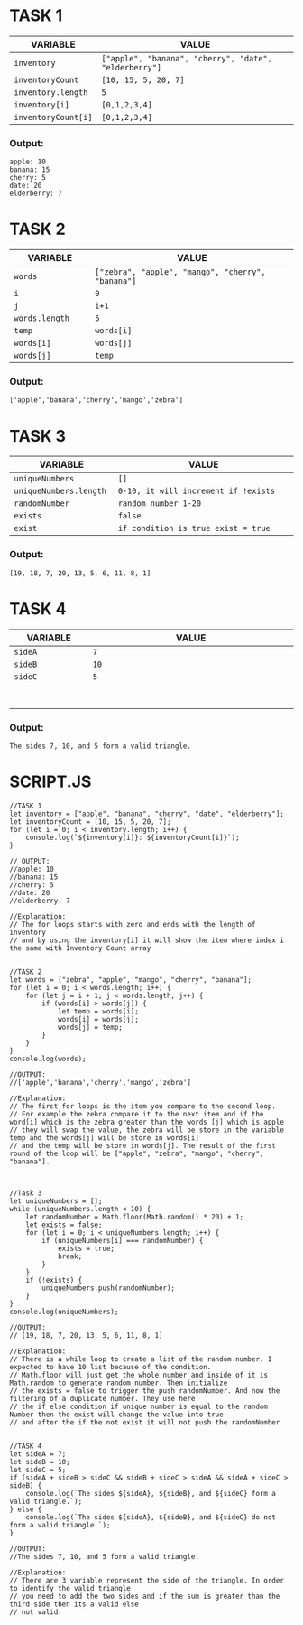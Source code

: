 # TASK 1

|VARIABLE                   |   VALUE|
|---------------------------|---------------------------------------------------------|
| `inventory`               |   `["apple", "banana", "cherry", "date", "elderberry"]`|
| `inventoryCount`          |   `[10, 15, 5, 20, 7]`|
| `inventory.length`        |   `5`|
| `inventory[i]`            |   `[0,1,2,3,4] `|
| `inventoryCount[i]`       |   `[0,1,2,3,4] `|

### Output:
```
apple: 10
banana: 15
cherry: 5
date: 20
elderberry: 7
```

# TASK 2
|VARIABLE               |   VALUE                                                    |
|-----------------------|------------------------------------------------------------|
| `words            `   |   `["zebra", "apple", "mango", "cherry", "banana"]        `|
| `i                `   |   `0                                                      `|
| `j                `   |   `i+1                                                    `|
| `words.length     `   |   `5                                                      `|
| `temp             `   |   `words[i]                                               `|
| `words[i]         `   |   `words[j]                                               `|
| `words[j]         `   |   `temp                                                   `|
### Output:
```
['apple','banana','cherry','mango','zebra']
```
# TASK 3
|VARIABLE                   |   VALUE                                                    |
|---------------------------|------------------------------------------------------------|
| `uniqueNumbers        `   |   `[]                                                     `|
| `uniqueNumbers.length `   |   `0-10, it will increment if !exists                     `|
| `randomNumber         `   |   `random number 1-20                                     `|
| `exists               `   |   `false                                                  `|
| `exist                `   |   `if condition is true exist = true                      `|
### Output:
```
[19, 18, 7, 20, 13, 5, 6, 11, 8, 1]
```
# TASK 4
|VARIABLE               |   VALUE                                                    |
|-----------------------|------------------------------------------------------------|
| `sideA            `   |   `7                                                      `|
| `sideB            `   |   `10                                                     `|
| `sideC            `   |   `5                                                      `|
| `                 `   |   `                                                       `|
| `                 `   |   `                                                       `|
### Output:
```
The sides 7, 10, and 5 form a valid triangle.
```


# SCRIPT.JS
```
//TASK 1
let inventory = ["apple", "banana", "cherry", "date", "elderberry"];
let inventoryCount = [10, 15, 5, 20, 7];
for (let i = 0; i < inventory.length; i++) {
	console.log(`${inventory[i]}: ${inventoryCount[i]}`);
}

// OUTPUT:
//apple: 10
//banana: 15
//cherry: 5
//date: 20
//elderberry: 7

//Explanation:
// The for loops starts with zero and ends with the length of inventory
// and by using the inventory[i] it will show the item where index i the same with Inventory Count array


//TASK 2
let words = ["zebra", "apple", "mango", "cherry", "banana"];
for (let i = 0; i < words.length; i++) {
	for (let j = i + 1; j < words.length; j++) {
		if (words[i] > words[j]) {
			let temp = words[i];
			words[i] = words[j];
			words[j] = temp;
		}
	}
}
console.log(words);

//OUTPUT:
//['apple','banana','cherry','mango','zebra']

//Explanation:
// The first for loops is the item you compare to the second loop. 
// For example the zebra compare it to the next item and if the word[i] which is the zebra greater than the words [j] which is apple
// they will swap the value, the zebra will be store in the variable temp and the words[j] will be store in words[i]
// and the temp will be store in words[j]. The result of the first round of the loop will be ["apple", "zebra", "mango", "cherry", "banana"].



//Task 3
let uniqueNumbers = [];
while (uniqueNumbers.length < 10) {
	let randomNumber = Math.floor(Math.random() * 20) + 1;
	let exists = false;
	for (let i = 0; i < uniqueNumbers.length; i++) {
		if (uniqueNumbers[i] === randomNumber) {
			exists = true;
			break;
		}
	}
	if (!exists) {
		uniqueNumbers.push(randomNumber);
	}
}
console.log(uniqueNumbers);

//OUTPUT:
// [19, 18, 7, 20, 13, 5, 6, 11, 8, 1]

//Explanation:
// There is a while loop to create a list of the random number. I expected to have 10 list because of the condition.
// Math.floor will just get the whole number and inside of it is Math.random to generate random number. Then initialize 
// the exists = false to trigger the push randomNumber. And now the filtering of a duplicate number. They use here
// the if else condition if unique number is equal to the random Number then the exist will change the value into true
// and after the if the not exist it will not push the randomNumber


//TASK 4
let sideA = 7;
let sideB = 10;
let sideC = 5;
if (sideA + sideB > sideC && sideB + sideC > sideA && sideA + sideC > sideB) {
	console.log(`The sides ${sideA}, ${sideB}, and ${sideC} form a valid triangle.`);
} else {
	console.log(`The sides ${sideA}, ${sideB}, and ${sideC} do not form a valid triangle.`);
}

//OUTPUT:
//The sides 7, 10, and 5 form a valid triangle.

//Explanation:
// There are 3 variable represent the side of the triangle. In order to identify the valid triangle
// you need to add the two sides and if the sum is greater than the third side then its a valid else
// not valid.
```